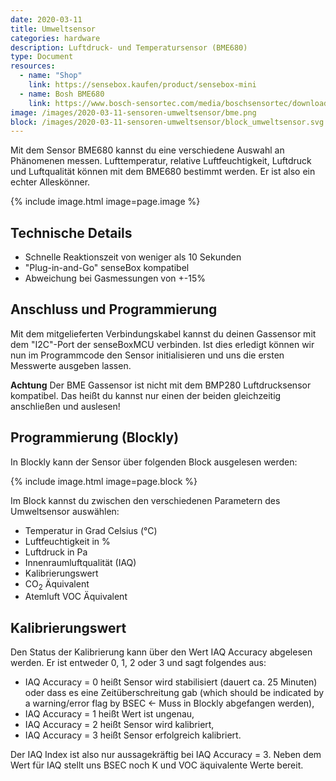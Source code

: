 ```yaml
---
date: 2020-03-11
title: Umweltsensor
categories: hardware
description: Luftdruck- und Temperatursensor (BME680)
type: Document
resources:
  - name: "Shop"
    link: https://sensebox.kaufen/product/sensebox-mini
  - name: Bosh BME680
    link: https://www.bosch-sensortec.com/media/boschsensortec/downloads/datasheets/bst-bme680-ds001.pdf
image: /images/2020-03-11-sensoren-umweltsensor/bme.png
block: /images/2020-03-11-sensoren-umweltsensor/block_umweltsensor.svg
---
```


Mit dem Sensor BME680 kannst du eine verschiedene Auswahl an Phänomenen messen. Lufttemperatur, relative Luftfeuchtigkeit, Luftdruck und Luftqualität können mit dem BME680 bestimmt werden. Er ist also ein echter Alleskönner. 

{% include image.html image=page.image %}

## Technische Details
* Schnelle Reaktionszeit von weniger als 10 Sekunden
* "Plug-in-and-Go" senseBox kompatibel
* Abweichung bei Gasmessungen von +-15%

## Anschluss und Programmierung

Mit dem mitgelieferten Verbindungskabel kannst du deinen Gassensor mit dem "I2C"-Port der senseBoxMCU verbinden. 
Ist dies erledigt können wir nun im Programmcode den Sensor initialisieren und uns die ersten Messwerte ausgeben lassen.

**Achtung** Der BME Gassensor ist nicht mit dem BMP280 Luftdrucksensor kompatibel. Das heißt du kannst nur einen der beiden gleichzeitig anschließen und auslesen!


## Programmierung (Blockly)

In Blockly kann der Sensor über folgenden Block ausgelesen werden:

{% include image.html image=page.block %}

Im Block kannst du zwischen den verschiedenen Parametern des Umweltsensor auswählen:

- Temperatur in Grad Celsius (°C)
- Luftfeuchtigkeit in %
- Luftdruck in Pa
- Innenraumluftqualität (IAQ)
- Kalibrierungswert
- CO<sub>2</sub> Äquivalent
- Atemluft VOC Äquivalent

## Kalibrierungswert

Den Status der Kalibrierung kann über den Wert IAQ Accuracy abgelesen werden. Er ist entweder 0, 1, 2 oder 3 und sagt folgendes aus:

- IAQ Accuracy = 0 heißt Sensor wird stabilisiert (dauert ca. 25 Minuten) oder dass es eine Zeitüberschreitung gab (which should be indicated by a warning/error flag by BSEC ← Muss in Blockly abgefangen werden),
- IAQ Accuracy = 1 heißt Wert ist ungenau,
- IAQ Accuracy = 2 heißt Sensor wird kalibriert,
- IAQ Accuracy = 3 heißt Sensor erfolgreich kalibriert.

Der IAQ Index ist also nur aussagekräftig bei IAQ Accuracy = 3. Neben dem Wert für IAQ stellt uns BSEC noch K und VOC äquivalente Werte bereit. 
